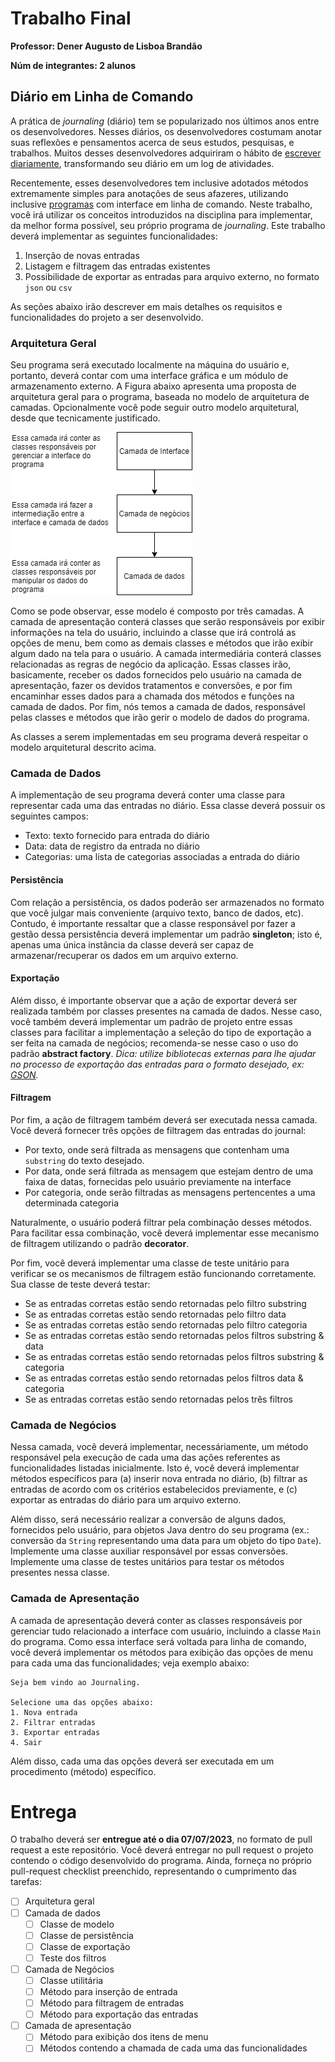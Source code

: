 # Trabalho Final

**Professor: Dener Augusto de Lisboa Brandão**

**Núm de integrantes: 2 alunos**

## Diário em Linha de Comando

A prática de *journaling* (diário) tem se popularizado nos últimos anos entre os desenvolvedores.
Nesses diários, os desenvolvedores costumam anotar suas reflexões e pensamentos acerca de seus estudos, pesquisas, e trabalhos.
Muitos desses desenvolvedores adquiriram o hábito de [escrever diariamente](https://bennettgarner.medium.com/why-every-developer-should-keep-a-daily-code-journal-fb83ab848c6), transformando seu diário em um log de atividades.

Recentemente, esses desenvolvedores tem inclusive adotados métodos extremamente simples para anotações de seus afazeres, utilizando inclusive [programas](https://jrnl.sh/en/stable/) com interface em linha de comando.
Neste trabalho, você irá utilizar os conceitos introduzidos na disciplina para implementar, da melhor forma possível, seu próprio programa de *journaling*.
Este trabalho deverá implementar as seguintes funcionalidades:

1. Inserção de novas entradas
2. Listagem e filtragem das entradas existentes
3. Possibilidade de exportar as entradas para arquivo externo, no formato `json` ou `csv` 

As seções abaixo irão descrever em mais detalhes os requisitos e funcionalidades do projeto a ser desenvolvido.

### Arquitetura Geral

Seu programa será executado localmente na máquina do usuário e, portanto, deverá contar com uma interface gráfica e um módulo de armazenamento externo.
A Figura abaixo apresenta uma proposta de arquitetura geral para o programa, baseada no modelo de arquitetura de camadas.
Opcionalmente você pode seguir outro modelo arquitetural, desde que tecnicamente justificado.

![alt](./res/architecture.png)

Como se pode observar, esse modelo é composto por três camadas.
A camada de apresentação conterá classes que serão responsáveis por exibir informações na tela do usuário, incluindo a classe que irá controlá as opções de menu, bem como as demais classes e métodos que irão exibir algum dado na tela para o usuário.
A camada intermediária conterá classes relacionadas as regras de negócio da aplicação. Essas classes irão, basicamente, receber os dados fornecidos pelo usuário na camada de apresentação, fazer os devidos tratamentos e conversões, e por fim encaminhar esses dados para a chamada dos métodos e funções na camada de dados.
Por fim, nós temos a camada de dados, responsável pelas classes e métodos que irão gerir o modelo de dados do programa.

As classes a serem implementadas em seu programa deverá respeitar o modelo arquitetural descrito acima.

### Camada de Dados

A implementação de seu programa deverá conter uma classe para representar cada uma das entradas no diário.
Essa classe deverá possuir os seguintes campos:

* Texto: texto fornecido para entrada do diário
* Data: data de registro  da entrada no diário
* Categorias: uma lista de categorias associadas a entrada do diário

#### Persistência

Com relação a persistência, os dados poderão ser armazenados no formato que você julgar mais conveniente (arquivo texto, banco de dados, etc).
Contudo, é importante ressaltar que a classe responsável por fazer a gestão dessa persistência deverá implementar um padrão **singleton**; isto é, apenas uma única instância da classe deverá ser capaz de armazenar/recuperar os dados em um arquivo externo.

#### Exportação

Além disso, é importante observar que a ação de exportar deverá ser realizada também por classes presentes na camada de dados.
Nesse caso, você também deverá implementar um padrão de projeto entre essas classes para facilitar a implementação a seleção do tipo de exportação a ser feita na camada de negócios; recomenda-se nesse caso o uso do padrão **abstract factory**.
*Dica: utilize bibliotecas externas para lhe ajudar no processo de exportação das entradas para o formato desejado, ex: [GSON](https://github.com/google/gson).*

#### Filtragem

Por fim, a ação de filtragem também deverá ser executada nessa camada.
Você deverá fornecer três opções de filtragem das entradas do journal:

* Por texto, onde será filtrada as mensagens que contenham uma `substring` do texto desejado.
* Por data, onde será filtrada as mensagem que estejam dentro de uma faixa de datas, fornecidas pelo usuário previamente na interface
* Por categoria, onde serão filtradas as mensagens pertencentes a uma determinada categoria

Naturalmente, o usuário poderá filtrar pela combinação desses métodos.
Para facilitar essa combinação, você deverá implementar esse mecanismo de filtragem utilizando o padrão **decorator**.

Por fim, você deverá implementar uma classe de teste unitário para verificar se os mecanismos de filtragem estão funcionando corretamente.
Sua classe de teste deverá testar:

* Se as entradas corretas estão sendo retornadas pelo filtro substring
* Se as entradas corretas estão sendo retornadas pelo filtro data
* Se as entradas corretas estão sendo retornadas pelo filtro categoria
* Se as entradas corretas estão sendo retornadas pelos filtros substring & data
* Se as entradas corretas estão sendo retornadas pelos filtros substring & categoria
* Se as entradas corretas estão sendo retornadas pelos filtros data & categoria
* Se as entradas corretas estão sendo retornadas pelos três filtros

### Camada de Negócios

Nessa camada, você deverá implementar, necessáriamente, um método responsável pela execução de cada uma das ações referentes as funcionalidades listadas inicialmente.
Isto é, você deverá implementar métodos específicos para (a) inserir nova entrada no diário, (b) filtrar as entradas de acordo com os critérios estabelecidos previamente, e (c) exportar as entradas do diário para um arquivo externo.

Além disso, será necessário realizar a conversão de alguns dados, fornecidos pelo usuário, para objetos Java dentro do seu programa (ex.: conversão da `String` representando uma data para um objeto do tipo `Date`).
Implemente uma classe auxiliar responsável por essas conversões.
Implemente uma classe de testes unitários para testar os métodos presentes nessa classe.

### Camada de Apresentação

A camada de apresentação deverá conter as classes responsáveis por gerenciar tudo relacionado a interface com usuário, incluindo a classe `Main` do programa.
Como essa interface será voltada para linha de comando, você deverá implementar os métodos para exibição das opções de menu para cada uma das funcionalidades; veja exemplo abaixo:

```
Seja bem vindo ao Journaling.

Selecione uma das opções abaixo:
1. Nova entrada
2. Filtrar entradas
3. Exportar entradas
4. Sair
```

Além disso, cada uma das opções deverá ser executada em um procedimento (método) específico.

# Entrega

O trabalho deverá ser **entregue até o dia 07/07/2023**, no formato de pull request a este repositório.
Você deverá entregar no pull request o projeto contendo o código desenvolvido do programa. Ainda, forneça no próprio pull-request checklist preenchido, representando o cumprimento das tarefas:

- [ ] Arquitetura geral
- [ ] Camada de dados
  - [ ] Classe de modelo
  - [ ] Classe de persistência
  - [ ] Classe de exportação
  - [ ] Teste dos filtros
- [ ] Camada de Negócios
  - [ ] Classe utilitária
  - [ ] Método para inserção de entrada
  - [ ] Método para filtragem de entradas
  - [ ] Método para exportação das entradas
- [ ] Camada de apresentação
  - [ ] Método para exibição dos itens de menu
  - [ ] Métodos contendo a chamada de cada uma das funcionalidades
